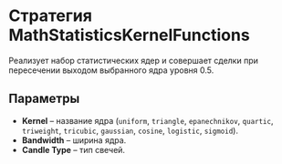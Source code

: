 # Стратегия MathStatisticsKernelFunctions

Реализует набор статистических ядер и совершает сделки при пересечении выходом выбранного ядра уровня 0.5.

## Параметры
- **Kernel** – название ядра (`uniform`, `triangle`, `epanechnikov`, `quartic`, `triweight`, `tricubic`, `gaussian`, `cosine`, `logistic`, `sigmoid`).
- **Bandwidth** – ширина ядра.
- **Candle Type** – тип свечей.
